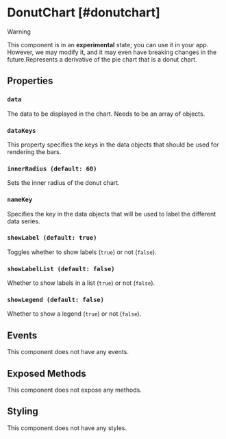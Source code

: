 # DonutChart [#donutchart]

>[!WARNING]
> This component is in an **experimental** state; you can use it in your app. However, we may modify it, and it may even have breaking changes in the future.Represents a derivative of the pie chart that is a donut chart.

## Properties

### `data`

The data to be displayed in the chart. Needs to be an array of objects.

### `dataKeys`

This property specifies the keys in the data objects that should be used for rendering the bars.

### `innerRadius (default: 60)`

Sets the inner radius of the donut chart.

### `nameKey`

Specifies the key in the data objects that will be used to label the different data series.

### `showLabel (default: true)`

Toggles whether to show labels (`true`) or not (`false`).

### `showLabelList (default: false)`

Whether to show labels in a list (`true`) or not (`false`).

### `showLegend (default: false)`

Whether to show a legend (`true`) or not (`false`).

## Events

This component does not have any events.

## Exposed Methods

This component does not expose any methods.

## Styling

This component does not have any styles.
